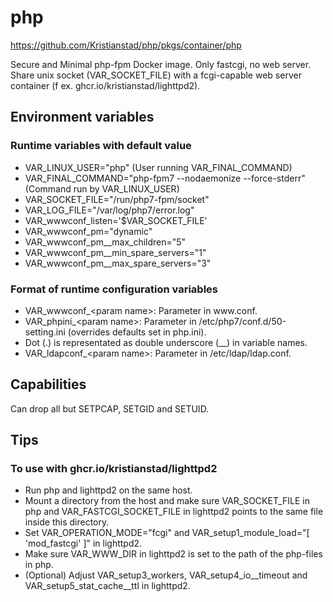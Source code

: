 # php
https://github.com/Kristianstad/php/pkgs/container/php

Secure and Minimal php-fpm Docker image. Only fastcgi, no web server. Share unix socket (VAR_SOCKET_FILE) with a fcgi-capable web server container (f ex. ghcr.io/kristianstad/lighttpd2).

## Environment variables
### Runtime variables with default value
* VAR_LINUX_USER="php" (User running VAR_FINAL_COMMAND)
* VAR_FINAL_COMMAND="php-fpm7 --nodaemonize --force-stderr" (Command run by VAR_LINUX_USER)
* VAR_SOCKET_FILE="/run/php7-fpm/socket"
* VAR_LOG_FILE="/var/log/php7/error.log"
* VAR_wwwconf_listen='$VAR_SOCKET_FILE'
* VAR_wwwconf_pm="dynamic"
* VAR_wwwconf_pm__max_children="5"
* VAR_wwwconf_pm__min_spare_servers="1"
* VAR_wwwconf_pm__max_spare_servers="3"

### Format of runtime configuration variables
* VAR_wwwconf_&lt;param name&gt;: Parameter in <span>ww</span>w.conf.
* VAR_phpini_&lt;param name&gt;: Parameter in /etc/php7/conf.d/50-setting.ini (overrides defaults set in php.ini).
* Dot (.) is representated as double underscore (\_\_) in variable names.
* VAR_ldapconf_&lt;param name&gt;: Parameter in /etc/ldap/ldap.conf.

## Capabilities
Can drop all but SETPCAP, SETGID and SETUID.

## Tips
### To use with ghcr.io/kristianstad/lighttpd2
* Run php and lighttpd2 on the same host.
* Mount a directory from the host and make sure VAR_SOCKET_FILE in php and VAR_FASTCGI_SOCKET_FILE in lighttpd2 points to the same file inside this directory.
* Set VAR_OPERATION_MODE="fcgi" and VAR_setup1_module_load="\[ 'mod_fastcgi' \]" in lighttpd2.
* Make sure VAR_WWW_DIR in lighttpd2 is set to the path of the php-files in php.
* (Optional) Adjust VAR_setup3_workers, VAR_setup4_io__timeout and VAR_setup5_stat_cache__ttl in lighttpd2.

